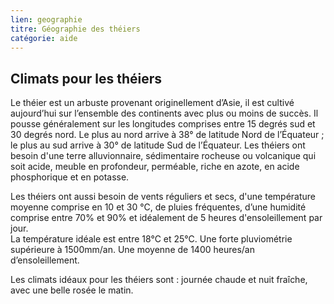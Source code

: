 ```yaml
---
lien: geographie
titre: Géographie des théiers
catégorie: aide
---
```


## Climats pour les théiers

Le théier est un arbuste provenant originellement d’Asie, il est cultivé aujourd’hui sur l’ensemble des continents avec plus ou moins de succès. Il pousse généralement sur les longitudes comprises entre 15 degrés sud et 30 degrés nord.
Le plus au nord arrive à 38° de latitude Nord de l’Équateur ; le plus au sud arrive à 30° de latitude Sud de l’Équateur.
Les théiers ont besoin d'une terre alluvionnaire, sédimentaire rocheuse ou volcanique qui soit acide, meuble en profondeur, perméable, riche en azote, en acide phosphorique et en potasse.

Les théiers ont aussi besoin de vents réguliers et secs, d'une température moyenne comprise en 10 et 30 °C, de pluies fréquentes, d’une humidité comprise entre 70% et 90% et idéalement de 5 heures d'ensoleillement par jour.  
La température idéale est entre 18°C et 25°C. Une forte pluviométrie supérieure à 1500mm/an. Une moyenne de 1400 heures/an d’ensoleillement.

Les climats idéaux pour les théiers sont : journée chaude et nuit fraîche, avec une belle rosée le matin. 		
